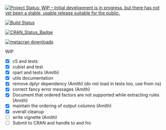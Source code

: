
[![Project Status: WIP – Initial development is in progress, but there has not yet been a stable, usable release suitable for the public.](https://www.repostatus.org/badges/latest/wip.svg)](https://www.repostatus.org/#wip)

[![Build Status](https://travis-ci.org/talegari/tidyrules.svg?branch=master)](https://travis-ci.org/talegari/tidyrules)

[![CRAN_Status_Badge](https://www.r-pkg.org/badges/version/tidyrules)](https://cran.r-project.org/package=tidyrules)

[![metacran downloads](https://cranlogs.r-pkg.org/badges/tidyrules)](https://cran.r-project.org/package=tidyrules)

WIP

- [x] c5 and tests
- [x] cubist and test
- [x] rpart and tests (Amith)
- [x] utils documentation
- [x] remove dplyr dependency (Amith) (do not load in tests too, use from ns)
- [x] correct fancy error messages (Amith)
- [x] Document that ordered factors are not supported while extracting rules (Amith)
- [x] maintain the ordering of output columns (Amith)
- [x] overall cleanup
- [ ] write vignette (Amith)
- [ ] Submit to CRAN and handle to and fro
